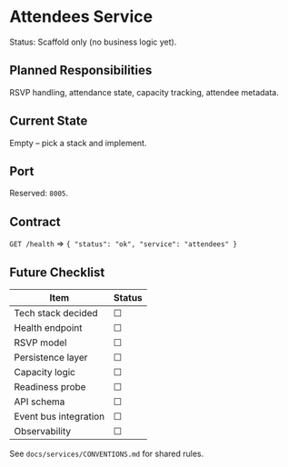 # Attendees Service

Status: Scaffold only (no business logic yet).

## Planned Responsibilities
RSVP handling, attendance state, capacity tracking, attendee metadata.

## Current State
Empty – pick a stack and implement.

## Port
Reserved: `8005`.

## Contract
`GET /health` => `{ "status": "ok", "service": "attendees" }`

## Future Checklist
| Item | Status |
|------|--------|
| Tech stack decided | ☐ |
| Health endpoint | ☐ |
| RSVP model | ☐ |
| Persistence layer | ☐ |
| Capacity logic | ☐ |
| Readiness probe | ☐ |
| API schema | ☐ |
| Event bus integration | ☐ |
| Observability | ☐ |

See `docs/services/CONVENTIONS.md` for shared rules.
